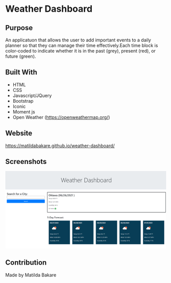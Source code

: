 # Weather Dashboard

## Purpose
An applicatuon that allows the user to add important events to a daily planner so that they can manage their time effectively.Each time block is color-coded to indicate whether it is in the past (grey), present (red), or future (green).

## Built With
* HTML
* CSS
* Javascript/JQuery
* Bootstrap
* Iconic
* Moment js
* Open Weather (https://openweathermap.org/)

## Website
https://matildabakare.github.io/weather-dashboard/

## Screenshots
![image](assets/images/Capture.PNG)

## Contribution
Made by Matilda Bakare
